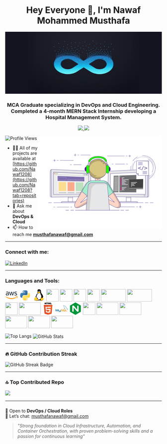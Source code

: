 <h1 align="center">Hey Everyone 👋, I'm Nawaf Mohammed Musthafa</h1>

<div align="center">
  <img src="DevOps.jpg" width="600" height="200" alt="DevOpsShack Banner">
</div>

<h3 align="center">MCA Graduate specializing in DevOps and Cloud Engineering. <br>
Completed a 4-month MERN Stack Internship developing a Hospital Management System. <br>
</h3>

<p align="center">
  <a href="https://github.com/Nawaf1208">
    <img src="https://img.shields.io/github/followers/Nawaf1208?label=Follow&style=social" />
  </a>
  <a href="https://www.linkedin.com/in/nawaf-mohammed-musthafa/">
    <img src="https://img.shields.io/badge/LinkedIn-Nawaf%20Mohammed%20Musthafa-blue?logo=linkedin&style=flat-square" />
  </a>
</p>

<img align="right" alt="Coding" width="400" src="https://raw.githubusercontent.com/devSouvik/devSouvik/master/gif3.gif">

<p align="left">
  <img src="https://komarev.com/ghpvc/?username=Nawaf1208&label=Profile%20views&color=0e75b6&style=flat" alt="Profile Views" />
</p>

- 👨‍💻 All of my projects are available at [https://github.com/Nawaf1208](https://github.com/Nawaf1208?tab=repositories)  
- 💬 Ask me about **DevOps & Cloud**  
- 📫 How to reach me **musthafanawaf@gmail.com**

---

<h3 align="left">Connect with me:</h3>
<p align="left">
  <a href="https://www.linkedin.com/in/nawaf-mohammed-musthafa" target="blank"><img align="center" src="https://raw.githubusercontent.com/rahuldkjain/github-profile-readme-generator/master/src/images/icons/Social/linked-in-alt.svg" alt="LinkedIn" height="30" width="40" /></a>
</p>

---

<h3 align="left">Languages and Tools:</h3>
<p align="left">
  <img src="https://raw.githubusercontent.com/devicons/devicon/master/icons/amazonwebservices/amazonwebservices-original-wordmark.svg" width="40" height="40"/>
  <img src="https://raw.githubusercontent.com/devicons/devicon/master/icons/python/python-original.svg" width="40" height="40"/>
  <img src="https://raw.githubusercontent.com/devicons/devicon/master/icons/linux/linux-original.svg" width="40" height="40"/>
  <img src="https://www.vectorlogo.zone/logos/git-scm/git-scm-icon.svg" width="40" height="40"/>
  <img src="https://www.vectorlogo.zone/logos/docker/docker-official.svg" width="40" height="40"/>
  <img src="https://www.vectorlogo.zone/logos/kubernetes/kubernetes-icon.svg" width="40" height="40"/>
  <img src="https://www.vectorlogo.zone/logos/jenkins/jenkins-icon.svg" width="40" height="40"/>
  <img src="https://www.vectorlogo.zone/logos/terraformio/terraformio-ar21.svg" width="80" height="40"/>
  <img src="https://www.vectorlogo.zone/logos/ansible/ansible-ar21~bgwhite.svg" width="80" height="40"/>
  <img src="https://www.vectorlogo.zone/logos/grafana/grafana-icon.svg" width="40" height="40"/>
  <img src="https://www.vectorlogo.zone/logos/prometheusio/prometheusio-ar21.svg" width="70" height="40"/>
  <img src="https://raw.githubusercontent.com/devicons/devicon/master/icons/html5/html5-original-wordmark.svg" width="40" height="40"/>
  <img src="https://raw.githubusercontent.com/devicons/devicon/master/icons/mysql/mysql-original-wordmark.svg" width="40" height="40"/>
  <img src="https://raw.githubusercontent.com/devicons/devicon/master/icons/nginx/nginx-original.svg" width="40" height="40"/>
  <img src="https://www.vectorlogo.zone/logos/getpostman/getpostman-icon.svg" width="40" height="40"/>
  <img src="https://www.vectorlogo.zone/logos/w3_html5/w3_html5-ar21.svg" width="70" height=40"/>
  <img src="https://www.vectorlogo.zone/logos/mongodb/mongodb-ar21.svg" width="70" height="40"/>
  <img src="https://www.vectorlogo.zone/logos/expressjs/expressjs-ar21.svg" width="70" height="40"/>
  <img src="https://www.vectorlogo.zone/logos/reactjs/reactjs-ar21.svg" width="70" height="40"/>
  <img src="https://www.vectorlogo.zone/logos/nodejs/nodejs-ar21.svg" width="70" height="40"/>
</p>

<p>
  <img align="left" src="https://github-readme-stats.vercel.app/api/top-langs?username=Nawaf1208&show_icons=true&locale=en&layout=compact&theme=vue&hide_border=true&cache_seconds=86400" alt="Top Langs" />
</p>

<p>
  &nbsp;<img align="center" src="https://github-readme-stats.vercel.app/api?username=Nawaf1208&show_icons=true&locale=en&theme=vue&hide_border=true&cache_seconds=86400" alt="GitHub Stats" />
</p>

---
### 🔥 GitHub Contribution Streak

![GitHub Streak Badge](https://img.shields.io/badge/GitHub%20Streak-Active-brightgreen?logo=github&style=for-the-badge)

---

### 🔝 Top Contributed Repo
![](https://github-contributor-stats.vercel.app/api?username=Nawaf1208&limit=5&theme=flat&combine_all_yearly_contributions=true)

---

###
🤝 Open to **DevOps / Cloud Roles**   
📧 Let’s chat: [musthafanawaf@gmail.com](musthafanawaf@gmail.com)

> *"Strong foundation in Cloud Infrastructure, Automation, and Container Orchestration, with proven 
problem-solving skills and a passion for continuous learning"*
